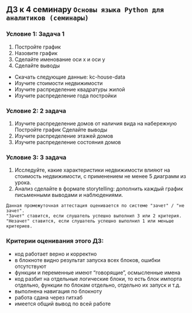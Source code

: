 ## ДЗ к 4 семинару ```Основы языка Python для аналитиков (семинары)```

### Условие 1: Задача 1
1. Постройте график
2. Назовите график
3. Сделайте именование оси x и оси y
4. Сделайте выводы

<ul>
    <li> Скачать следующие данные: kc-house-data
    <li> Изучите стоимости недвижимости
    <li> Изучите распределение квадратуры жилой
    <li> Изучите распределение года постройки
</ul>


### Условие 2: 2 задача
1. Изучите распределение домов от наличия вида на набережную
Постройте график
Сделайте выводы
2. Изучите распределение этажей домов
3. Изучите распределение состояния домов

### Условие 3: 3 задача
1. Исследуйте, какие характеристики недвижимости влияют на стоимость недвижимости, с применением не менее 5 диаграмм из урока.
2. Анализ сделайте в формате storytelling: дополнить каждый график письменными выводами и наблюдениями.

```
Данная промежуточная аттестация оценивается по системе "зачет" / "не зачет".
"Зачет" ставится, если слушатель успешно выполнил 3 или 2 критерия.
"Незачет" ставится, если слушатель успешно выполнил 1 или меньше критериев.
```
### Критерии оценивания этого ДЗ:
<ul>
    <li> код работает верно и корректно
    <li> в блокноте видно результат запуска всех блоков, ошибки отсутствуют
    <li> функции и переменные имеют “говорящие”, осмысленные имена
    <li> код разбит на отдельные логические блоки, то есть блок импорта отдельно, функции по блокам отдельно, отдельно их запуск и т.д.
    <li> выполнена навигация по блокноту   
    <li> работа сдана через гитхаб
    <li> имеется общий вывод по всей работе
</ul> 